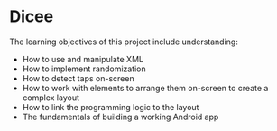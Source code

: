 # Dicee

The learning objectives of this project include understanding:
* How to use and manipulate XML
* How to implement randomization
* How to detect taps on-screen
* How to work with elements to arrange them on-screen to create a complex layout
* How to link the programming logic to the layout
* The fundamentals of building a working Android app
